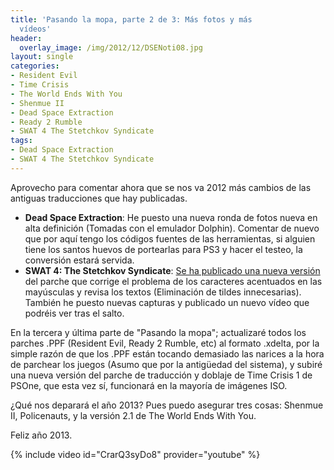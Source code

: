 ```yaml
---
title: 'Pasando la mopa, parte 2 de 3: Más fotos y más
  vídeos'
header:
  overlay_image: /img/2012/12/DSENoti08.jpg
layout: single
categories:
- Resident Evil
- Time Crisis
- The World Ends With You
- Shenmue II
- Dead Space Extraction
- Ready 2 Rumble
- SWAT 4 The Stetchkov Syndicate
tags:
- Dead Space Extraction
- SWAT 4 The Stetchkov Syndicate
---
```

Aprovecho para comentar ahora que se nos va 2012 más cambios de las antiguas 
traducciones que hay publicadas.

- **Dead Space Extraction**: He puesto una nueva ronda de fotos nueva en alta 
definición (Tomadas con el emulador Dolphin). Comentar de nuevo que por aquí 
tengo los códigos fuentes de las herramientas, si alguien tiene los santos 
huevos de portearlas para PS3 y hacer el testeo, la conversión estará servida.  
- **SWAT 4: The Stetchkov Syndicate**: 
<a href="http://tiovictor.romhackhispano.org/swat4-the-stetchkov-syndicate/" target="_blank">Se 
ha publicado una nueva versión</a> del parche que corrige el problema de los 
caracteres acentuados en las mayúsculas y revisa los textos (Eliminación de tildes 
innecesarias). También he puesto nuevas capturas y publicado un nuevo vídeo que 
podréis ver tras el salto.

En la tercera y última parte de "Pasando la mopa"; actualizaré todos los parches .PPF 
(Resident Evil, Ready 2 Rumble, etc) al formato .xdelta, por la simple razón de que 
los .PPF están tocando demasiado las narices a la hora de parchear los juegos (Asumo 
que por la antigüedad del sistema), y subiré una nueva versión del parche de traducción 
y doblaje de Time Crisis 1 de PSOne, que esta vez sí, funcionará en la mayoría de 
imágenes ISO.

¿Qué nos deparará el año 2013? Pues puedo asegurar tres cosas: Shenmue II, Policenauts, 
y la versión 2.1 de The World Ends With You.

Feliz año 2013.

<!--more-->

{% include video id="CrarQ3syDo8" provider="youtube" %}
